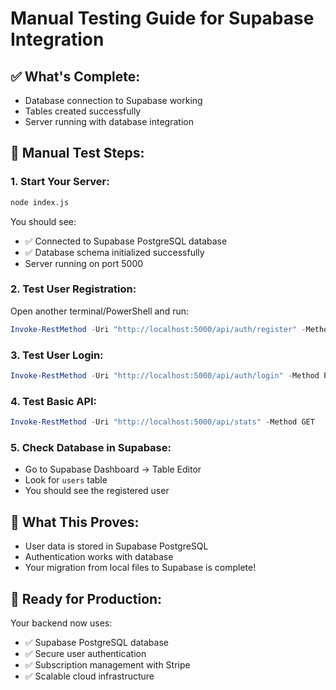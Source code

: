 # Manual Testing Guide for Supabase Integration

## ✅ What's Complete:
- Database connection to Supabase working
- Tables created successfully
- Server running with database integration

## 🧪 Manual Test Steps:

### 1. Start Your Server:
```bash
node index.js
```

You should see:
- ✅ Connected to Supabase PostgreSQL database
- ✅ Database schema initialized successfully
- Server running on port 5000

### 2. Test User Registration:
Open another terminal/PowerShell and run:
```powershell
Invoke-RestMethod -Uri "http://localhost:5000/api/auth/register" -Method POST -Body (@{email="test@example.com"; password="testpass123"} | ConvertTo-Json) -ContentType "application/json"
```

### 3. Test User Login:
```powershell
Invoke-RestMethod -Uri "http://localhost:5000/api/auth/login" -Method POST -Body (@{email="test@example.com"; password="testpass123"} | ConvertTo-Json) -ContentType "application/json"
```

### 4. Test Basic API:
```powershell
Invoke-RestMethod -Uri "http://localhost:5000/api/stats" -Method GET
```

### 5. Check Database in Supabase:
- Go to Supabase Dashboard → Table Editor
- Look for `users` table
- You should see the registered user

## 🎯 What This Proves:
- User data is stored in Supabase PostgreSQL
- Authentication works with database
- Your migration from local files to Supabase is complete!

## 🚀 Ready for Production:
Your backend now uses:
- ✅ Supabase PostgreSQL database
- ✅ Secure user authentication
- ✅ Subscription management with Stripe
- ✅ Scalable cloud infrastructure
